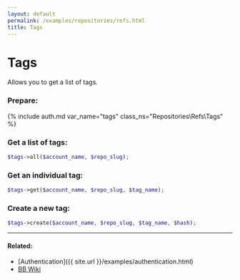 ```yaml
---
layout: default
permalink: /examples/repositories/refs.html
title: Tags
---
```


# Tags

Allows you to get a list of tags.

### Prepare:
{% include auth.md var_name="tags" class_ns="Repositories\Refs\Tags" %}

### Get a list of tags:

```php
$tags->all($account_name, $repo_slug);
```

### Get an individual tag:

```php
$tags->get($account_name, $repo_slug, $tag_name);
```

### Create a new tag:

```php
$tags->create($account_name, $repo_slug, $tag_name, $hash);
```

----

#### Related:
  * [Authentication]({{ site.url }}/examples/authentication.html)
  * [BB Wiki](https://confluence.atlassian.com/display/BITBUCKET/src+Resources)
